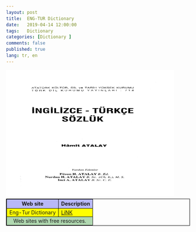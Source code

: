 ```yaml
---
layout: post
title:  ENG-TUR Dictionary
date:   2019-04-14 12:00:00
tags:   Dictionary
categories: [Dictionary ]
comments: false
published: true
lang: tr, en
---
```

 
<style>
table { 
 border-collapse: collapse; 
 margin:5px auto; 
} 
table, th, td { 
 border: 1px solid #000; 
}
</style> 

<img src="/static/img/en-tr-sozluk.jpg" alt="English-Turkish Dictionary" title="English-Turkish Dictionary" width="460" height="345">
<table> 
<thead style='background:#b8b8f8;'> 
 <tr> 
 <th>Web site</th> 
 <th>Description</th> 
 </tr> 
</thead> 
<tfoot style='background:#b0d8b0; text-align:center;'> 
 <tr> 
 <td colspan='2'>Web sites with free resources.</td> 
 </tr> 
</tfoot> 
<tbody style='background:#ff0;'> 
 <tr> 
 <td>Eng-Tur Dictionary</td> 
 <td><a href="//readordownloadbooks.bitbucket.io/viewer/web/viewer.html?file=//readordownloadbooks.bitbucket.io/Eng-Tur.pdf" target="_blank">LiNK</a></td> 
 </tr>  
</tbody> 
</table> 
 
